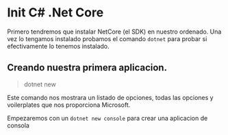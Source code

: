 # Init C# .Net Core

Primero tendremos que instalar NetCore (el SDK) en nuestro ordenado.
Una vez lo tengamos instalado probamos el comando `dotnet` para probar si efectivamente lo tenemos instalado.

## Creando nuestra primera aplicacion.

> dotnet new

Este comando nos mostrara un listado de opciones, todas las opciones y voilerplates que nos proporciona Microsoft.

Empezaremos con un `dotnet new console` para crear una aplicacion de consola
